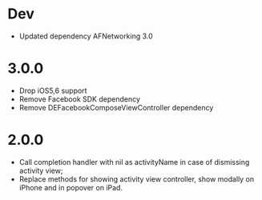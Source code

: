 # Dev
- Updated dependency AFNetworking 3.0

# 3.0.0

- Drop iOS5,6 support
- Remove Facebook SDK dependency
- Remove DEFacebookComposeViewController dependency


# 2.0.0

- Call completion handler with nil as activityName in case of dismissing activity view;
- Replace methods for showing activity view controller, show modally on iPhone and in popover on iPad.
